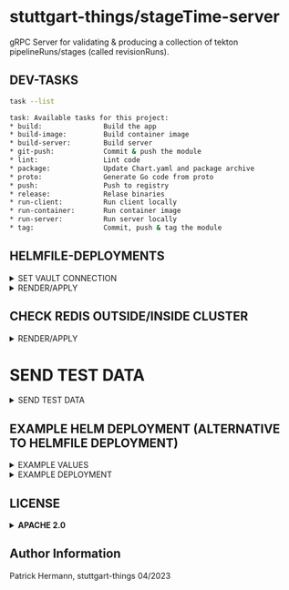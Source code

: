 # stuttgart-things/stageTime-server

gRPC Server for validating & producing a collection of tekton pipelineRuns/stages (called revisionRuns).

## DEV-TASKS

```bash
task --list

task: Available tasks for this project:
* build:               Build the app
* build-image:         Build container image
* build-server:        Build server
* git-push:            Commit & push the module
* lint:                Lint code
* package:             Update Chart.yaml and package archive
* proto:               Generate Go code from proto
* push:                Push to registry
* release:             Relase binaries
* run-client:          Run client locally
* run-container:       Run container image
* run-server:          Run server locally
* tag:                 Commit, push & tag the module
```

## HELMFILE-DEPLOYMENTS

<details><summary>SET VAULT CONNECTION</summary>

```bash
export VAULT_ADDR=https://${VAULT_FQDN}}
export VAULT_NAMESPACE=root

# APPROLE AUTH
export VAULT_AUTH_METHOD=approle
export VAULT_ROLE_ID=${VAULT_ROLE_ID}
export VAULT_SECRET_ID=${VAULT_SECRET_ID}

# TOKEN AUTH
export VAULT_AUTH_METHOD=token #default
export VAULT_TOKEN=${VAULT_TOKEN}
```

</details>

<details><summary>RENDER/APPLY</summary>

```bash
helmfile template --environment labul-pve-dev
helmfile sync --environment labul-pve-dev
```

</details>


## CHECK REDIS OUTSIDE/INSIDE CLUSTER

<details><summary>RENDER/APPLY</summary>

```bash
# PORTWARD REDIS FOR RUNNING ON A CLUSTER
kubectl port-forward --namespace stagetime-redis svc/redis-stack 28015:6379

# CHECK REDIS
redis-cli -h 127.0.0.1 -p 28015 -a <PASSWORD>
```

</details>


# SEND TEST DATA

<details><summary>SEND TEST DATA</summary>

## LOCAL w/ GO
```bash
export STAGETIME_SERVER=stagetime.cd43.sthings-pve.labul.sva.de:443 #example address | default: localhost:50051
export STAGETIME_TEST_FILES=$PWD/prs.json # or leave out for default path/file in tests folder

go run tests/grpCall.go
```

## INSIDE CONTAINER

```bash
nerdctl run -it --entrypoint sh eu.gcr.io/stuttgart-things/stagetime-server:23.1108.1411-0.3.22
export STAGETIME_SERVER=stagetime.cd43.sthings-pve.labul.sva.de:443
export STAGETIME_TEST_FILES=/tmp/prs.json
/bin/grpCall
```

</details>


## EXAMPLE HELM DEPLOYMENT (ALTERNATIVE TO HELMFILE DEPLOYMENT)

<details><summary>EXAMPLE VALUES</summary>

```yaml
cat <<EOF > stageTime-server.yaml
---
secrets:
  redis-connection:
    name: redis-connection
    labels:
      app: stagetime-server
    dataType: stringData
    secretKVs:
      REDIS_SERVER: redis-stack-deployment-headless.redis-stack.svc.cluster.local
      REDIS_PORT: 6379
      REDIS_PASSWORD: <PASSWORD>

customresources:
  stagetime-ingress-certificate:
    apiVersion: cert-manager.io/v1
    kind: Certificate
    metadata:
      name: stagetime-server-ingress
      labels:
        app: stagetime-server
    spec:
      commonName: stagetime.app.sthings.tiab.ssc.sva.de
      dnsNames:
        - stagetime.app.sthings.tiab.ssc.sva.de
      issuerRef:
        name: cluster-issuer-approle
        kind: ClusterIssuer
      secretName: stagetime-server-ingress-tls

ingress:
  stagetime-server:
    labels:
      app: stagetime-server
    name: stagetime-server
    ingressClassName: nginx
    annotations:
      nginx.ingress.kubernetes.io/ssl-redirect: "true"
      nginx.ingress.kubernetes.io/backend-protocol: "GRPC"
    service:
      name: stagetime-server-service
      port: 80
      path: /
      pathType: Prefix
    hostname: stagetime
    domain: dev21.sthings-vsphere.labul.sva.de
    tls:
      secretName: stagetime-server-ingress-tls
      host: stagetime.dev21.sthings-vsphere.labul.sva.de
EOF
```

</details>

<details><summary>EXAMPLE DEPLOYMENT</summary>

```bash
helm upgrade --install server helm/
stagetime-server/ -n stagetime --create-namespace --values stageTime-server.yaml --create-namespace
```

</details>

## LICENSE

<details><summary><b>APACHE 2.0</b></summary>

Copyright 2023 patrick hermann.

Licensed under the Apache License, Version 2.0 (the "License");
you may not use this file except in compliance with the License.
You may obtain a copy of the License at

    http://www.apache.org/licenses/LICENSE-2.0

Unless required by applicable law or agreed to in writing, software
distributed under the License is distributed on an "AS IS" BASIS,
WITHOUT WARRANTIES OR CONDITIONS OF ANY KIND, either express or implied.
See the License for the specific language governing permissions and
limitations under the License.

</details>

Author Information
------------------
Patrick Hermann, stuttgart-things 04/2023
